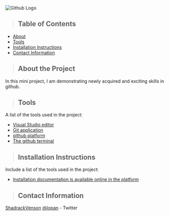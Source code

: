 

![Github Logo](https://github.githubassets.com/images/modules/logos_page/Octocat.png "Github logo - markdown")



>## Table of Contents
* [About ](#about_the_project)
* [Tools ](#tools)
* [Installation Instructions](#installation_instructions)
* [Contact Information](#contact)

<a class="anchor" id="about the project"></a>
>## About the Project
In this mini project, I am demonstrating newly acquired and exciting skills in github.

>## Tools
A list of the tools used in the project:
<ul>
   <li><a href="#about_the_project">Visual Studio editor</a></li>
   <li><a href="#tools">Git application</a></li>
   <li><a href="#installation_instructions">github platform</a></li>
   <li><a href="#contact">The github terminal</a></li>
</ul>

>## Installation Instructions
Include a list of the tools used in the project:
<ul>
   
   <li><a href="#installation_instructions">Installation documentation is available online in the platform</a></li>
    
</ul>

<a class="anchor" id="contact"></a>
>## Contact Information
[ShadrackVenson](https://www.linkedin.com/in/shadrack-lopang-venson-marm-certified-infor-governance-officer-4301b53/)
[@lopan](https://twitter.com/lopan) - Twitter















